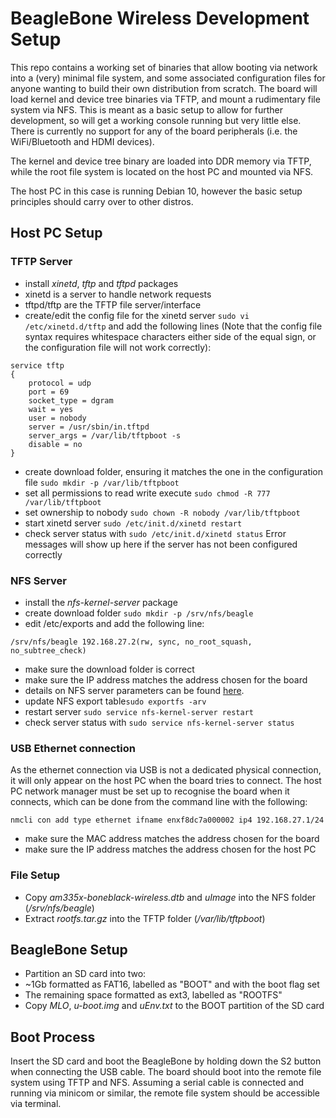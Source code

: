 # BeagleBone Wireless Development Setup
This repo contains a working set of binaries that allow booting via network into a (very) minimal file system, and some associated configuration files for anyone wanting to build their own distribution from scratch. The board will load kernel and device tree binaries via TFTP, and mount a rudimentary file system via NFS. This is meant as a basic setup to allow for further development, so will get a working console running but very little else. There is currently no support for any of the board peripherals (i.e. the WiFi/Bluetooth and HDMI devices).

The kernel and device tree binary are loaded into DDR memory via TFTP, while the root file system is located on the host PC and mounted via NFS.

The host PC in this case is running Debian 10, however the basic setup principles should carry over to other distros.

## Host PC Setup
 ### TFTP Server
- install *xinetd*, *tftp* and *tftpd* packages
 - xinetd is a server to handle network requests
 - tftpd/tftp are the TFTP file server/interface
- create/edit the config file for the xinetd server `sudo vi /etc/xinetd.d/tftp` and add the following lines (Note that the config file syntax requires whitespace characters either side of the equal sign, or the configuration file will not work correctly):
```
service tftp
{
	protocol = udp
    port = 69
    socket_type = dgram
    wait = yes
    user = nobody
    server = /usr/sbin/in.tftpd
    server_args = /var/lib/tftpboot -s
    disable = no
}
```
- create download folder, ensuring it matches the one in the configuration file `sudo mkdir -p /var/lib/tftpboot`
 - set all permissions to read write execute `sudo chmod -R 777 /var/lib/tftpboot`
 - set ownership to nobody `sudo chown -R nobody /var/lib/tftpboot`
- start xinetd server `sudo /etc/init.d/xinetd restart`
- check server status with `sudo /etc/init.d/xinetd status` Error messages will show up here if the server has not been configured correctly


 ### NFS Server
- install the *nfs-kernel-server* package
- create download folder `sudo mkdir -p /srv/nfs/beagle`
- edit /etc/exports and add the following line:
```
/srv/nfs/beagle 192.168.27.2(rw, sync, no_root_squash, no_subtree_check)
```
 - make sure the download folder is correct
 - make sure the IP address matches the address chosen for the board
 - details on NFS server parameters can be found [here](https://linux.die.net/man/5/exports).
- update NFS export table`sudo exportfs -arv`
- restart server `sudo service nfs-kernel-server restart`
- check server status with `sudo service nfs-kernel-server status`

### USB Ethernet connection
As the ethernet connection via USB is not a dedicated physical connection, it will only appear on the host PC when the board tries to connect. The host PC network manager must be set up to recognise the board when it connects, which can be done from the command line with the following:

`nmcli con add type ethernet ifname enxf8dc7a000002 ip4 192.168.27.1/24`
- make sure the MAC address matches the address chosen for the board
- make sure the IP address matches the address chosen for the host PC

### File Setup
- Copy *am335x-boneblack-wireless.dtb* and *uImage* into the NFS folder (*/srv/nfs/beagle*)
- Extract *rootfs.tar.gz* into the TFTP folder (*/var/lib/tftpboot*)

## BeagleBone Setup
- Partition an SD card into two:
 - ~1Gb formatted as FAT16, labelled as "BOOT" and with the boot flag set
 - The remaining space formatted as ext3, labelled as "ROOTFS"
- Copy *MLO*, *u-boot.img* and *uEnv.txt* to the BOOT partition of the SD card

## Boot Process
Insert the SD card and boot the BeagleBone by holding down the S2 button when connecting the USB cable. The board should boot into the remote file system using TFTP and NFS. Assuming a serial cable is connected and running via minicom or similar, the remote file system should be accessible via terminal.


